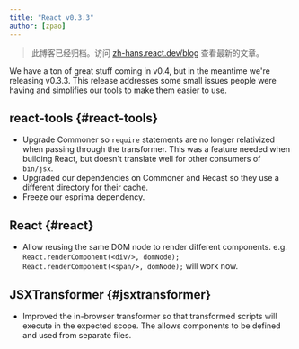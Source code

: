 ```yaml
---
title: "React v0.3.3"
author: [zpao]
---
```


<div class="scary">

> 此博客已经归档。访问 [zh-hans.react.dev/blog](https://zh-hans.react.dev/blog) 查看最新的文章。

</div>

We have a ton of great stuff coming in v0.4, but in the meantime we're releasing v0.3.3. This release addresses some small issues people were having and simplifies our tools to make them easier to use.


## react-tools {#react-tools}

* Upgrade Commoner so `require` statements are no longer relativized when passing through the transformer. This was a feature needed when building React, but doesn't translate well for other consumers of `bin/jsx`.
* Upgraded our dependencies on Commoner and Recast so they use a different directory for their cache.
* Freeze our esprima dependency.


## React {#react}

* Allow reusing the same DOM node to render different components. e.g. `React.renderComponent(<div/>, domNode); React.renderComponent(<span/>, domNode);` will work now.


## JSXTransformer {#jsxtransformer}

* Improved the in-browser transformer so that transformed scripts will execute in the expected scope. The allows components to be defined and used from separate files.
